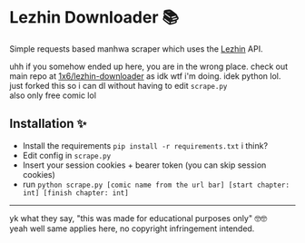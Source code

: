 # Lezhin Downloader 📚
Simple requests based manhwa scraper which uses the [Lezhin](https://lezhinus.com) API.


uhh if you somehow ended up here, you are in the wrong place. check out main repo at [1x6/lezhin-downloader](https://github.com/1x6/lezhin-downloader) as idk wtf i'm doing. idek python lol. just forked this so i can dl without having to edit `scrape.py` <br> also only free comic lol

## Installation ✨
- Install the requirements
`pip install -r requirements.txt` i think?
- Edit config in `scrape.py`
- Insert your session cookies + bearer token (you can skip session cookies)
- run `python scrape.py [comic name from the url bar] [start chapter: int] [finish chapter: int]`
________________

yk what they say, "this was made for educational purposes only" 🤓🤓 <br>
yeah well same applies here, no copyright infringement intended.
